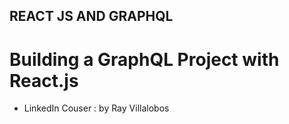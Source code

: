 ## REACT JS AND GRAPHQL

# Building a GraphQL Project with React.js

- LinkedIn Couser : by  Ray Villalobos